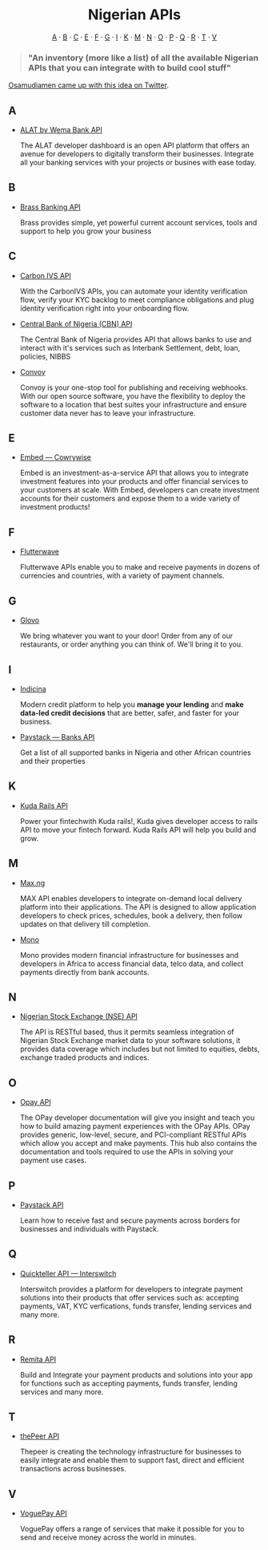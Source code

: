 <h1 align="center">Nigerian APIs</h1>

<p align="center">
   <a href="#a">A</a> &#183; <a href="#b">B</a> &#183; <a href="#c">C</a> &#183; <a href="#e">E</a> &#183; <a href="#f">F</a> &#183; <a href="#g">G</a> &#183; <a href="#i">I</a> &#183; <a href="#k">K</a> &#183; <a href="#M">M</a> &#183; <a href="#n">N</a> &#183; <a href="#o">O</a> &#183; <a href="#P">P</a> &#183; <a href="#q">Q</a> &#183; <a href="#r">R</a> &#183; <a href="#t">T</a> &#183; <a href="#v">V</a>
</p>

> ### "An inventory (more like a list) of all the available Nigerian APIs that you can integrate with to build cool stuff"

[Osamudiamen came up with this idea on Twitter](https://twitter.com/imasuen_design/status/1621499181201489921).

## A

- [ALAT by Wema Bank API](https://alat.ng/developer/)

  The ALAT developer dashboard is an open API platform that offers an avenue for developers to digitally transform their businesses. Integrate all your banking services with your projects or busines with ease today.

## B

- [Brass Banking API](https://docs.trybrass.com/reference/getting-started-with-your-api)

  Brass provides simple, yet powerful current account services, tools and support to help you grow your business

## C

- [Carbon IVS API](https://carbonivs.co/developers)

  With the CarbonIVS APIs, you can automate your identity verification flow, verify your KYC backlog to meet compliance obligations and plug identity verification right into your onboarding flow.

- [Central Bank of Nigeria (CBN) API](https://developer.cbn.gov.ng)

  The Central Bank of Nigeria provides API that allows banks to use and interact with it's services such as Interbank Settlement, debt, loan, policies, NIBBS

- [Convoy](https://getconvoy.io/docs/)

  Convoy is your one-stop tool for publishing and receiving webhooks. With our open source software, you have the flexibility to deploy the software to a location that best suites your infrastructure and ensure customer data never has to leave your infrastructure.

## E

<!-- - [EasyTax API](https://docs.easytax.ng) -->

- [Embed &mdash; Cowrywise](https://developers.cowrywise.com/)

  Embed is an investment-as-a-service API that allows you to integrate investment features into your products and offer financial services to your customers at scale. With Embed, developers can create investment accounts for their customers and expose them to a wide variety of investment products!

## F

- [Flutterwave](https://developer.flutterwave.com/docs/getting-started)

  Flutterwave APIs enable you to make and receive payments in dozens of currencies and countries, with a variety of payment channels.

## G

<!-- - [GlobalPAY API](https://docs.globalpay.com.ng/) -->

- [Glovo](https://apitracker.io/a/glovoapp)

  We bring whatever you want to your door! Order from any of our restaurants, or order anything you can think of. We'll bring it to you.

## I

- [Indicina](https://developers.indicina.co/docs)

  Modern credit platform to help you **manage your lending** and **make data-led credit decisions** that are better, safer, and faster for your business.

- [Paystack &mdash; Banks API](https://paystack.com/docs/api/#miscellaneous-bank)

  Get a list of all supported banks in Nigeria and other African countries and their properties

## K

- [Kuda Rails API](https://developers.indicina.co/docs)

  Power your fintechwith Kuda rails!, Kuda gives developer access to rails API to move your fintech forward. Kuda Rails API will help you build and grow.

## M

- [Max.ng](https://maxv1.docs.apiary.io/#)

  MAX API enables developers to integrate on-demand local delivery platform into their applications. The API is designed to allow application developers to check prices, schedules, book a delivery, then follow updates on that delivery till completion.

- [Mono](https://mono.co/developers)

  Mono provides modern financial infrastructure for businesses and developers in Africa to access financial data, telco data, and collect payments directly from bank accounts.

## N

- [Nigerian Stock Exchange (NSE) API](http://marketdataapi.nse.com.ng/Home/Docs)

  The API is RESTful based, thus it permits seamless integration of Nigerian Stock Exchange market data to your software solutions, it provides data coverage which includes but not limited to equities, debts, exchange traded products and indices.

## O

- [Opay API](http://marketdataapi.nse.com.ng/Home/Docs)

  The OPay developer documentation will give you insight and teach you how to build amazing payment experiences with the OPay APIs. OPay provides generic, low-level, secure, and PCI-compliant RESTful APIs which allow you accept and make payments. This hub also contains the documentation and tools required to use the APIs in solving your payment use cases.

## P

- [Paystack API](https://developers.paystack.com)

  Learn how to receive fast and secure payments across borders for businesses and individuals with Paystack.

## Q

- [Quickteller API &mdash; Interswitch](https://developer.interswitchgroup.com/docs/quickteller)

  Interswitch provides a platform for developers to integrate payment solutions into their products that offer services such as: accepting payments, VAT, KYC verfications, funds transfer, lending services and many more.

## R

- [Remita API](https://www.remita.net/developers/)

  Build and Integrate your payment products and solutions into your app for functions such as accepting payments, funds transfer, lending services and many more.

## T

- [thePeer API](https://docs.thepeer.co/)

  Thepeer is creating the technology infrastructure for businesses to easily integrate and enable them to support fast, direct and efficient transactions across businesses.

## V

- [VoguePay API](https://voguepay.com/developers/apis)

  VoguePay offers a range of services that make it possible for you to send and receive money across the world in minutes.
